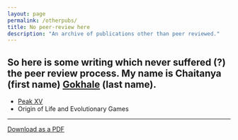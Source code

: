 ```yaml
---
layout: page
permalink: /otherpubs/
title: No peer-review here
description: "An archive of publications other than peer reviewed."
---
```




So here is some writing which never suffered (?) the peer review process.
My name is Chaitanya (first name) [Gokhale](http://en.wikipedia.org/wiki/Gokhale) (last name). 
---

* [Peak XV](http://gokhalechaitanya.github.io/peerfree/XV/)
* Origin of Life and Evolutionary Games 
___



<div markdown="0"><a href="{{ site.url }}/images/Gokhale_CV.pdf" class="btn btn-info">Download as a PDF</a></div>